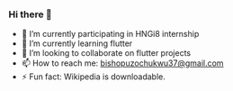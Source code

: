 ### Hi there 👋

- 🔭 I’m currently participating in HNGi8 internship
- 🌱 I’m currently learning flutter 
- 👯 I’m looking to collaborate on flutter projects
- 📫 How to reach me: bishopuzochukwu37@gmail.com
- ⚡ Fun fact: Wikipedia is downloadable.

